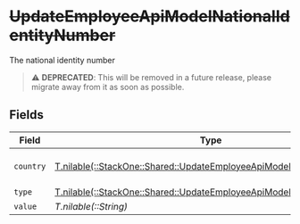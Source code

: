 # ~~UpdateEmployeeApiModelNationalIdentityNumber~~

The national identity number

> :warning: **DEPRECATED**: This will be removed in a future release, please migrate away from it as soon as possible.


## Fields

| Field                                                                                                                              | Type                                                                                                                               | Required                                                                                                                           | Description                                                                                                                        | Example                                                                                                                            |
| ---------------------------------------------------------------------------------------------------------------------------------- | ---------------------------------------------------------------------------------------------------------------------------------- | ---------------------------------------------------------------------------------------------------------------------------------- | ---------------------------------------------------------------------------------------------------------------------------------- | ---------------------------------------------------------------------------------------------------------------------------------- |
| `country`                                                                                                                          | [T.nilable(::StackOne::Shared::UpdateEmployeeApiModelSchemasCountry)](../../models/shared/updateemployeeapimodelschemascountry.md) | :heavy_minus_sign:                                                                                                                 | The country code                                                                                                                   |                                                                                                                                    |
| `type`                                                                                                                             | [T.nilable(::StackOne::Shared::UpdateEmployeeApiModelType)](../../models/shared/updateemployeeapimodeltype.md)                     | :heavy_minus_sign:                                                                                                                 | N/A                                                                                                                                |                                                                                                                                    |
| `value`                                                                                                                            | *T.nilable(::String)*                                                                                                              | :heavy_minus_sign:                                                                                                                 | N/A                                                                                                                                | 123456789                                                                                                                          |